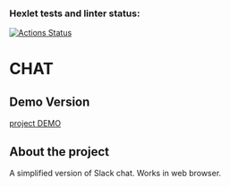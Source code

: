 ### Hexlet tests and linter status:
[![Actions Status](https://github.com/AmiAxe/frontend-project-12/actions/workflows/hexlet-check.yml/badge.svg)](https://github.com/AmiAxe/frontend-project-12/actions)

# CHAT

## Demo Version
[project DEMO](https://frontend-project-12-production-amiaxe.up.railway.app/login)

## About the project
A simplified version of Slack chat. Works in web browser.
